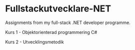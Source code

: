 # Fullstackutvecklare-NET
Assignments from my full-stack .NET developer programme.

Kurs 1 - Objektorienterad programmering C#

Kurs 2 - Utvecklingsmetodik
